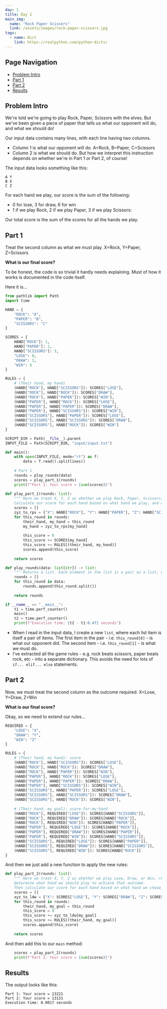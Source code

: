 ```yaml
---
day: 1
title: Day 2
main_img:
  name: "Rock Paper Scissors"
  link: /assets/images/rock-paper-scissors.jpg
tags: 
  - name: Dict
    link: https://realpython.com/python-dicts/
---
```


## Page Navigation

- [Problem Intro](#problem-intro)
- [Part 1](#part-1)
- [Part 2](#part-2)
- [Results](#results)

## Problem Intro

We're told we're going to play Rock, Paper, Scissors with the elves.  But we've been given a piece of paper that tells us what our opponent will do, and what we should do!

Our input data contains many lines, with each line having two columns.
- Column 1 is what our opponent will do.  A=Rock, B=Paper, C=Scissors
- Column 2 is what we should do.  But how we interpret this instruction depends on whether we're in Part 1 or Part 2, of course!

The input data looks something like this:

```text
A Y
B X
C Z
```

For each hand we play, our score is the sum of the following:
- 0 for lose, 3 for draw, 6 for win
- 1 if we play Rock, 2 if we play Paper, 3 if we play Scissors:

Our total score is the sum of the scores for all the hands we play.

## Part 1

Treat the second column as what we must play. X=Rock, Y=Paper, Z=Scissors

**What is our final score?**

To be honest, the code is so trivial it hardly needs explaining.  Must of how it works is documented in the code itself.

Here it is...

```python
from pathlib import Path
import time

HAND = {
    "ROCK": "A",
    "PAPER": "B",
    "SCISSORS": "C"
}

SCORES = {
    HAND["ROCK"]: 1,
    HAND["PAPER"]: 2,
    HAND["SCISSORS"]: 3,
    "LOSE": 0,
    "DRAW": 3,
    "WIN": 6
}

RULES = { 
    # (Their hand, my hand)
    (HAND["ROCK"], HAND["SCISSORS"]): SCORES["LOSE"],
    (HAND["ROCK"], HAND["ROCK"]): SCORES["DRAW"],
    (HAND["ROCK"], HAND["PAPER"]): SCORES["WIN"],
    (HAND["PAPER"], HAND["ROCK"]): SCORES["LOSE"],
    (HAND["PAPER"], HAND["PAPER"]): SCORES["DRAW"],
    (HAND["PAPER"], HAND["SCISSORS"]): SCORES["WIN"],
    (HAND["SCISSORS"], HAND["PAPER"]): SCORES["LOSE"],
    (HAND["SCISSORS"], HAND["SCISSORS"]): SCORES["DRAW"],
    (HAND["SCISSORS"], HAND["ROCK"]): SCORES["WIN"]
}

SCRIPT_DIR = Path(__file__).parent
INPUT_FILE = Path(SCRIPT_DIR, "input/input.txt")

def main():
    with open(INPUT_FILE, mode="rt") as f:
        data = f.read().splitlines()
    
    # Part 1
    rounds = play_rounds(data)
    scores = play_part_1(rounds)
    print(f"Part 1: Your score = {sum(scores)}")
    
def play_part_1(rounds: list):
    """ Here we treat X, Y, Z as whether we play Rock, Paper, Scissors, respectively. 
    Calculate our score for each hand based on what hand we play, and whether we win, lose or draw. """
    scores = []
    zyz_to_rps = {"X": HAND["ROCK"], "Y": HAND["PAPER"], "Z": HAND["SCISSORS"]}
    for this_round in rounds:
        their_hand, my_hand = this_round
        my_hand = zyz_to_rps[my_hand]
        
        this_score = 0
        this_score += SCORES[my_hand]
        this_score += RULES[(their_hand, my_hand)]    
        scores.append(this_score)
    
    return scores             

def play_rounds(data: list[str]) -> list:
    """ Returns a list. Each element in the list is a pair as a list, e.g. ["A", "X"] """
    rounds = []
    for this_round in data:
        rounds.append(this_round.split())
    
    return rounds

if __name__ == "__main__":
    t1 = time.perf_counter()
    main()
    t2 = time.perf_counter()
    print(f"Execution time: {t2 - t1:0.4f} seconds")
```

- When I read in the input data, I create a new `list`, where each list item is itself a pair of items. The first item in the pair - i.e. `this_round[0]` - is what our opponent did.  The second item - i.e. `this_round[1]` - is what we must do.
- I've extracted all the game rules - e.g. rock beats scissors, paper beats rock, etc - into a separate dictionary.  This avoids the need for lots of `if... elif... else` statements.

## Part 2

Now, we must treat the second column as the outcome required. X=Lose, Y=Draw, Z=Win

**What is our final score?**

Okay, so we need to extend our rules...

```python
REQUIRED = {
    "LOSE": "X",
    "DRAW": "Y",
    "WIN": "Z"
}

RULES = { 
    # (Their hand, my hand): score
    (HAND["ROCK"], HAND["SCISSORS"]): SCORES["LOSE"],
    (HAND["ROCK"], HAND["ROCK"]): SCORES["DRAW"],
    (HAND["ROCK"], HAND["PAPER"]): SCORES["WIN"],
    (HAND["PAPER"], HAND["ROCK"]): SCORES["LOSE"],
    (HAND["PAPER"], HAND["PAPER"]): SCORES["DRAW"],
    (HAND["PAPER"], HAND["SCISSORS"]): SCORES["WIN"],
    (HAND["SCISSORS"], HAND["PAPER"]): SCORES["LOSE"],
    (HAND["SCISSORS"], HAND["SCISSORS"]): SCORES["DRAW"],
    (HAND["SCISSORS"], HAND["ROCK"]): SCORES["WIN"],
    
    # (Their hand, my goal): score-for-my-hand
    (HAND["ROCK"], REQUIRED["LOSE"]): SCORES[HAND["SCISSORS"]],
    (HAND["ROCK"], REQUIRED["DRAW"]): SCORES[HAND["ROCK"]],
    (HAND["ROCK"], REQUIRED["WIN"]): SCORES[HAND["PAPER"]],
    (HAND["PAPER"], REQUIRED["LOSE"]): SCORES[HAND["ROCK"]],
    (HAND["PAPER"], REQUIRED["DRAW"]): SCORES[HAND["PAPER"]],
    (HAND["PAPER"], REQUIRED["WIN"]): SCORES[HAND["SCISSORS"]],
    (HAND["SCISSORS"], REQUIRED["LOSE"]): SCORES[HAND["PAPER"]],
    (HAND["SCISSORS"], REQUIRED["DRAW"]): SCORES[HAND["SCISSORS"]],
    (HAND["SCISSORS"], REQUIRED["WIN"]): SCORES[HAND["ROCK"]] 
}
```

And then we just add a new function to apply the new rules:

```python
def play_part_2(rounds: list):
    """ Here we treat X, Y, Z as whether we play Lose, Draw, or Win, respectively. 
    Determine what hand we should play to achieve that outcome.
    Then calculate our score for each hand based on what hand we chose, and whether we win, lose or draw. """
    scores = []
    xyz_to_ldw = {"X": SCORES["LOSE"], "Y": SCORES["DRAW"], "Z": SCORES["WIN"]}
    for this_round in rounds:
        their_hand, my_goal = this_round
        this_score = 0
        this_score += xyz_to_ldw[my_goal]
        this_score += RULES[(their_hand, my_goal)]        
        scores.append(this_score)
        
    return scores  
```

And then add this to our `main` method:

```python
    scores = play_part_2(rounds)
    print(f"Part 2: Your score = {sum(scores)}")
```

## Results

The output looks like this:

```text
Part 1: Your score = 13221
Part 2: Your score = 13131
Execution time: 0.0017 seconds
```